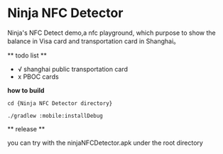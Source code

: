 # Ninja NFC Detector
Ninja's NFC Detect demo,a nfc playground, which purpose to show the balance in Visa card and transportation card in Shanghai。

** todo list **

- √ shanghai public transportation card
- x PBOC cards

**how to build**

`cd {Ninja NFC Detector directory}`

`./gradlew :mobile:installDebug`

** release **

you can try with the ninjaNFCDetector.apk under the root directory